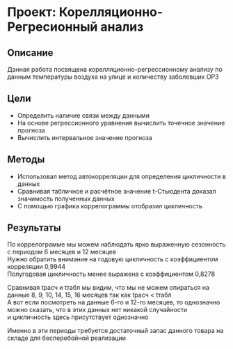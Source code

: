 # Проект: Корелляционно-Регресионный анализ
## Описание
Данная работа посвящена корелляционно-регрессионному анализу по данным температуры воздуха на улице и количеству заболевших ОРЗ 


## Цели
- Определить наличие связи между данными
- На основе регрессионного уравнения вычислить точечное значение прогноза
- Вычислить интервальное значение прогноза


## Методы
- Использовал метод автокорреляции для определения цикличности в данных
- Сравнивая табличное и расчётное значение t-Стьюдента доказал значимость полученных данных
- С помощью графика коррелограммы отобразил цикличность
  

## Результаты

По коррелограмме мы можем наблюдать ярко выраженную сезонность с периодом 6 месяцев и 12 месяцев  
Нужно обратить внимание на годовую цикличность с коэффициентом корреляции 0,9944  
Полугодовая цикличность менее выражена с коэффициентом 0,8278  

Сравнивая tрасч и tтабл мы видим, что мы не можем опираться на данные 8, 9, 10, 14, 15, 16 месяцев так как tрасч < tтабл   
А вот если посмотреть на данные 6-го и 12-го месяцев, то однозначно можно сказать, что в этих данных нет никакой случайности   
и цикличность здесь присутствует однозначно  

Именно в эти периоды требуется достаточный запас данного товара на складе для бесперебойной реализации  
